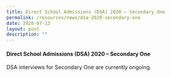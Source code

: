 ```yaml
---
title: Direct School Admissions (DSA) 2020 – Secondary One
permalink: /resources/news/dsa-2020-secondary-one
date: 2020-07-13
layout: post
description: ""
---
```

#### Direct School Admissions (DSA) 2020 – Secondary One

DSA interviews for Secondary One are currently ongoing.